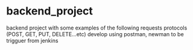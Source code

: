 # backend_project
backend project with some examples of the following requests protocols (POST, GET, PUT, DELETE...etc) develop using postman, newman to be trigguer from jenkins
